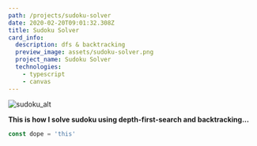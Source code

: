```yaml
---
path: /projects/sudoku-solver
date: 2020-02-20T09:01:32.308Z
title: Sudoku Solver
card_info:
  description: dfs & backtracking
  preview_image: assets/sudoku-solver.png
  project_name: Sudoku Solver
  technologies:
    - typescript
    - canvas
---
```

![sudoku_alt](assets/sudoku-solver.png "sudoku")



**This is how I solve sudoku using depth-first-search and backtracking...**

```javascript
const dope = 'this'
```

